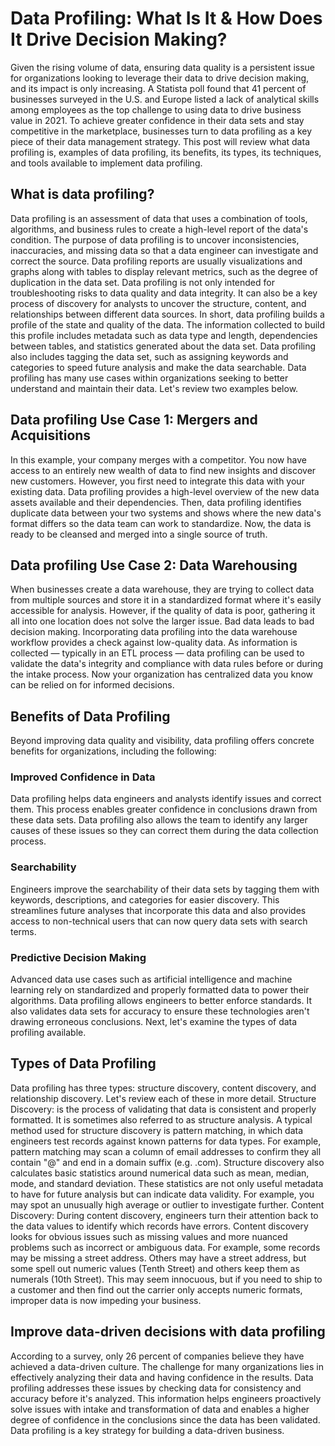 # Data Profiling: What Is It & How Does It Drive Decision Making?
Given the rising volume of data, ensuring data quality is a persistent issue for organizations looking to leverage their data to drive decision making, and its impact is only increasing. A Statista poll found that 41 percent of businesses surveyed in the U.S. and Europe listed a lack of analytical skills among employees as the top challenge to using data to drive business value in 2021.
To achieve greater confidence in their data sets and stay competitive in the marketplace, businesses turn to data profiling as a key piece of their data management strategy.
This post will review what data profiling is, examples of data profiling, its benefits, its types, its techniques, and tools available to implement data profiling.
## What is data profiling?
Data profiling is an assessment of data that uses a combination of tools, algorithms, and business rules to create a high-level report of the data's condition. The purpose of data profiling is to uncover inconsistencies, inaccuracies, and missing data so that a data engineer can investigate and correct the source.
Data profiling reports are usually visualizations and graphs along with tables to display relevant metrics, such as the degree of duplication in the data set.
Data profiling is not only intended for troubleshooting risks to data quality and data integrity. It can also be a key process of discovery for analysts to uncover the structure, content, and relationships between different data sources.
In short, data profiling builds a profile of the state and quality of the data. The information collected to build this profile includes metadata such as data type and length, dependencies between tables, and statistics generated about the data set. Data profiling also includes tagging the data set, such as assigning keywords and categories to speed future analysis and make the data searchable.
Data profiling has many use cases within organizations seeking to better understand and maintain their data. Let's review two examples below.
## Data profiling Use Case 1: Mergers and Acquisitions
In this example, your company merges with a competitor. You now have access to an entirely new wealth of data to find new insights and discover new customers. However, you first need to integrate this data with your existing data.
Data profiling provides a high-level overview of the new data assets available and their dependencies. Then, data profiling identifies duplicate data between your two systems and shows where the new data's format differs so the data team can work to standardize. Now, the data is ready to be cleansed and merged into a single source of truth.
## Data profiling Use Case 2: Data Warehousing
When businesses create a data warehouse, they are trying to collect data from multiple sources and store it in a standardized format where it's easily accessible for analysis. However, if the quality of data is poor, gathering it all into one location does not solve the larger issue. Bad data leads to bad decision making.
Incorporating data profiling into the data warehouse workflow provides a check against low-quality data. As information is collected — typically in an ETL process — data profiling can be used to validate the data's integrity and compliance with data rules before or during the intake process. Now your organization has centralized data you know can be relied on for informed decisions.
## Benefits of Data Profiling
Beyond improving data quality and visibility, data profiling offers concrete benefits for organizations, including the following:
### Improved Confidence in Data
Data profiling helps data engineers and analysts identify issues and correct them. This process enables greater confidence in conclusions drawn from these data sets. Data profiling also allows the team to identify any larger causes of these issues so they can correct them during the data collection process.
### Searchability
Engineers improve the searchability of their data sets by tagging them with keywords, descriptions, and categories for easier discovery. This streamlines future analyses that incorporate this data and also provides access to non-technical users that can now query data sets with search terms.
### Predictive Decision Making
Advanced data use cases such as artificial intelligence and machine learning rely on standardized and properly formatted data to power their algorithms. Data profiling allows engineers to better enforce standards. It also validates data sets for accuracy to ensure these technologies aren't drawing erroneous conclusions.
Next, let's examine the types of data profiling available.
## Types of Data Profiling
Data profiling has three types: structure discovery, content discovery, and relationship discovery. Let's review each of these in more detail.
Structure Discovery: is the process of validating that data is consistent and properly formatted. It is sometimes also referred to as structure analysis.
A typical method used for structure discovery is pattern matching, in which data engineers test records against known patterns for data types. For example, pattern matching may scan a column of email addresses to confirm they all contain "@" and end in a domain suffix (e.g. .com).
Structure discovery also calculates basic statistics around numerical data such as mean, median, mode, and standard deviation. These statistics are not only useful metadata to have for future analysis but can indicate data validity. For example, you may spot an unusually high average or outlier to investigate further.
Content Discovery: During content discovery, engineers turn their attention back to the data values to identify which records have errors. Content discovery looks for obvious issues such as missing values and more nuanced problems such as incorrect or ambiguous data.
For example, some records may be missing a street address. Others may have a street address, but some spell out numeric values (Tenth Street) and others keep them as numerals (10th Street). This may seem innocuous, but if you need to ship to a customer and then find out the carrier only accepts numeric formats, improper data is now impeding your business.
## Improve data-driven decisions with data profiling
According to a survey, only 26 percent of companies believe they have achieved a data-driven culture. The challenge for many organizations lies in effectively analyzing their data and having confidence in the results.
Data profiling addresses these issues by checking data for consistency and accuracy before it's analyzed. This information helps engineers proactively solve issues with intake and transformation of data and enables a higher degree of confidence in the conclusions since the data has been validated. Data profiling is a key strategy for building a data-driven business.


